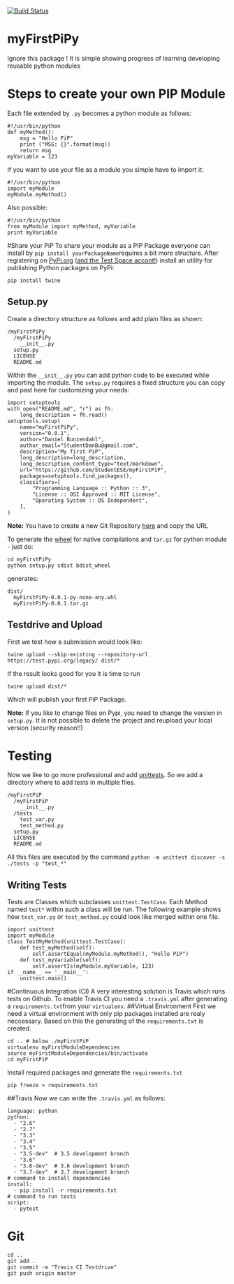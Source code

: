 [![Build Status](https://travis-ci.org/StudentESE/myFirstPiP.svg?branch=master)](https://travis-ci.org/StudentESE/myFirstPiP)
# myFirstPiPy
Ignore this package ! It is simple showing progress of learning developing reusable python modules

# Steps to create your own PIP Module

Each file extended by ```.py``` becomes a python module as follows:

```
#!/usr/bin/python
def myMethod():
    msg = "Hello PiP"
    print ("MSG: {}".format(msg))
    return msg
myVariable = 123

```

If you want to use your file as a module
you simple have to import it:

```
#!/usr/bin/python
import myModule
myModule.myMethod()
```

Also possible:

```
#!/usr/bin/python
from myModule import myMethod, myVariable
print myVariable

```

#Share your PiP
To share your module as a PIP Package everyone can install by ```pip install yourPackageName```requires a bit more structure.
After registering on [PyPi.org](https://pypi.org) ([and the Test Space accont!](https://test.pypi.org/account/register/)) install an utility for publishing Python packages on PyPi:

```
pip install twine
```
## Setup.py
Create a directory structure as follows and add plain files as shown:

```
/myFirstPiPy
  /myFirstPiPy
    __init__.py
  setup.py
  LICENSE
  README.md
```
Within the ```__init__.py``` you can add python code to be executed while importing the module.
The `setup.py` requires a fixed structure you can copy and past here for customizing your needs:

```
import setuptools
with open("README.md", "r") as fh:
    long_description = fh.read()
setuptools.setup(
    name="myFirstPiPy",
    version="0.0.1",
    author="Daniel Bunzendahl",
    author_email="StudentDanBu@gmail.com",
    description="My first PiP",
    long_description=long_description,
    long_description_content_type="text/markdown",
    url="https://github.com/StudentESE/myFirstPiP",
    packages=setuptools.find_packages(),
    classifiers=[
        "Programming Language :: Python :: 3",
        "License :: OSI Approved :: MIT License",
        "Operating System :: OS Independent",
    ],
)
```
**Note:** You have to create a new Git Repository [here](https://github.com/new) and copy the URL

To generate the [wheel](https://pythonwheels.com) for native compilations and `tar.gz` for python module - just do:

```
cd myFirstPiPy
python setup.py sdist bdist_wheel
```
generates:

```
dist/
  myFirstPiPy-0.0.1-py-none-any.whl
  myFirstPiPy-0.0.1.tar.gz
```
## Testdrive and Upload
First we test how a submission would look like:

```
twine upload --skip-existing --repository-url https://test.pypi.org/legacy/ dist/* 
```
If the result looks good for you it is time to run

```
twine upload dist/*
```
Which will publish your first PiP Package.

**Note:** If you like to change files on Pypi, you need to change the version in `setup.py`. It is not possible to delete the project and reupload your local version (security reason!!)

# Testing
Now we like to go more professional and add [unittests](https://docs.python.org/3/library/unittest.html). So we add a directory where to add tests in multiple files. 

```
/myFirstPiP
  /myFirstPiP
    __init__.py
  /tests
    test_var.py
    test_method.py
  setup.py
  LICENSE
  README.md
```

All this files are executed by the command ```python -m unittest discover -s ./tests -p "test_*"```

## Writing Tests
Tests are Classes which subclasses ```unittest.TestCase```. Each Method named `test*` within such a class will be run. The following example shows how `test_var.py` or `test_method.py` could look like merged within one file.

```
import unittest
import myModule
class TestMyMethod(unittest.TestCase):
    def test_myMethod(self):
        self.assertEqual(myModule.myMethod(), "Hello PiP")
    def test_myVariable(self):
        self.assertIs(myModule.myVariable, 123)
if __name__ == '__main__':
    unittest.main()
```

#Continuous Integration (CI)
A very interesting solution is Travis which runs tests on Github. To enable Travis CI you need a ```.travis.yml``` after generating a ```requirements.txt```from your ```virtualenv```.
##Virtual Environment
First we need a virtual environment with only pip packages installed are realy neccessary. Based on this the generating of the ```requirements.txt``` is created.

```
cd .. # below ./myFirstPiP
virtualenv myFirstModuleDependencies
source myFirstModuleDependencies/bin/activate
cd myFirstPiP
```
Install required packages and generate the ```requirements.txt```

```
pip freeze > requirements.txt
```
##Travis
Now we can write the `.travis.yml` as follows:

```
language: python
python:
  - "2.6"
  - "2.7"
  - "3.3"
  - "3.4"
  - "3.5"
  - "3.5-dev"  # 3.5 development branch
  - "3.6"
  - "3.6-dev"  # 3.6 development branch
  - "3.7-dev"  # 3.7 development branch
# command to install dependencies
install:
  - pip install -r requirements.txt
# command to run tests
script:
  - pytest
```

# Git
```
cd ..
git add .
git commit -m "Travis CI Testdrive"
git push origin master
```
